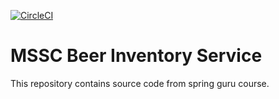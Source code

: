 [![CircleCI](https://dl.circleci.com/status-badge/img/gh/calebeds/mssc-beer-inventory-service/tree/main.svg?style=svg)](https://dl.circleci.com/status-badge/redirect/gh/calebeds/mssc-beer-inventory-service/tree/main)
# MSSC Beer Inventory Service

This repository contains source code from spring guru course.